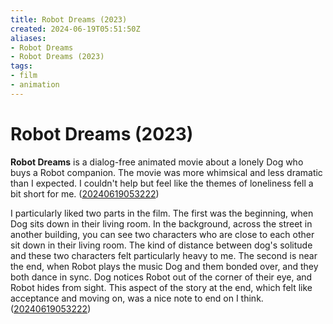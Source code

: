 ```yaml
---
title: Robot Dreams (2023)
created: 2024-06-19T05:51:50Z
aliases:
- Robot Dreams
- Robot Dreams (2023)
tags:
- film
- animation
---
```


# Robot Dreams (2023)

**Robot Dreams** is a dialog-free animated movie about a lonely Dog who buys a Robot companion. The movie was more whimsical and less dramatic than I expected. I couldn't help but feel like the themes of loneliness fell a bit short for me. ([20240619053222](../entries/20240619053222.md))

I particularly liked two parts in the film. The first was the beginning, when Dog sits down in their living room. In the background, across the street in another building, you can see two characters who are close to each other sit down in their living room. The kind of distance between dog's solitude and these two characters felt particularly heavy to me. The second is near the end, when Robot plays the music Dog and them bonded over, and they both dance in sync. Dog notices Robot out of the corner of their eye, and Robot hides from sight. This aspect of the story at the end, which felt like acceptance and moving on, was a nice note to end on I think. ([20240619053222](../entries/20240619053222.md))
